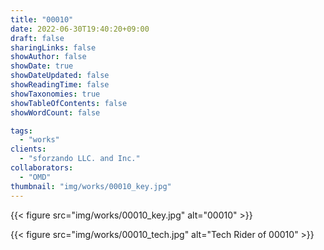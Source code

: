 ```yaml
---
title: "00010"
date: 2022-06-30T19:40:20+09:00
draft: false
sharingLinks: false
showAuthor: false
showDate: true
showDateUpdated: false
showReadingTime: false
showTaxonomies: true
showTableOfContents: false
showWordCount: false

tags:
  - "works"
clients:
  - "sforzando LLC. and Inc."
collaborators:
  - "OMD"
thumbnail: "img/works/00010_key.jpg"
---
```


{{< figure src="img/works/00010_key.jpg" alt="00010" >}}

{{< figure src="img/works/00010_tech.jpg" alt="Tech Rider of 00010" >}}
